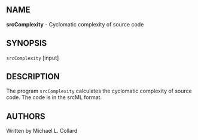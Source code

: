 ## NAME

**srcComplexity** - Cyclomatic complexity of source code

## SYNOPSIS

`srcComplexity` \[input\]

## DESCRIPTION

The program `srcComplexity` calculates the cyclomatic complexity of source
code. The code is in the srcML format.

## AUTHORS

Written by Michael L. Collard
